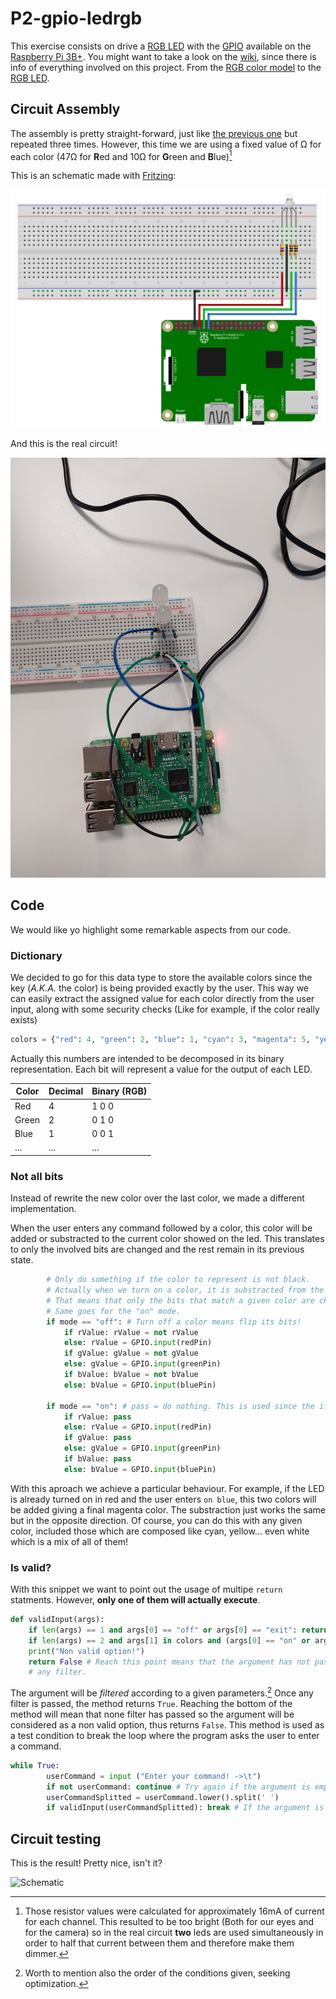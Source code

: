 # P2-gpio-ledrgb

This exercise consists on drive a [RGB LED](https://github.com/clases-julio/p2-gpio-ledrgb-dgarciac2021/wiki/RGB-LED) with the [GPIO](https://github.com/clases-julio/p1-introrpi-pwm-dgarciac2021/wiki/GPIO) available on the [Raspberry Pi 3B+](https://github.com/clases-julio/p1-introrpi-pwm-dgarciac2021/wiki/Raspberry-Pi#raspberry-pi-3b). You might want to take a look on the [wiki](https://github.com/clases-julio/p2-gpio-ledrgb-dgarciac2021/wiki), since there is info of everything involved on this project. From the [RGB color model](https://github.com/clases-julio/p2-gpio-ledrgb-dgarciac2021/wiki/RGB) to the [RGB LED](https://github.com/clases-julio/p2-gpio-ledrgb-dgarciac2021/wiki/RGB-LED).

## Circuit Assembly

The assembly is pretty straight-forward, just like [the previous one](https://github.com/clases-julio/p1-introrpi-pwm-dgarciac2021) but repeated three times. However, this time we are using a fixed value of Ω for each color (47Ω for **R**ed and 10Ω for **G**reen and **B**lue)[^1]

This is an schematic made with [Fritzing](https://fritzing.org/):

![Schematic](./.img/schematic.png)

And this is the real circuit!

![Aerial view](./.img/aerial-view.jpg)

## Code

We would like yo highlight some remarkable aspects from our code.

### Dictionary

We decided to go for this data type to store the available colors since the key (*A.K.A.* the color) is being provided exactly by the user. This way we can easily extract the assigned value for each color directly from the user input, along with some security checks (Like for example, if the color really exists)

```python
colors = {"red": 4, "green": 2, "blue": 1, "cyan": 3, "magenta": 5, "yellow": 6, "white": 7, "black": 0}
```

Actually this numbers are intended to be decomposed in its binary representation. Each bit will represent a value for the output of each LED.

|Color|Decimal|Binary (RGB)|
|---|---|---|
|Red|4|1 0 0|
|Green|2|0 1 0|
|Blue|1|0 0 1|
|...|...|...|

### Not all bits

Instead of rewrite the new color over the last color, we made a different implementation.

When the user enters any command followed by a color, this color will be added or substracted to the current color showed on the led. This translates to only the involved bits are changed and the rest remain in its previous state. 

```python
        # Only do something if the color to represent is not black.
        # Actually when we turn on a color, it is substracted from the previous one.
        # That means that only the bits that match a given color are changed.
        # Same goes for the "on" mode.
        if mode == "off": # Turn off a color means flip its bits!
            if rValue: rValue = not rValue
            else: rValue = GPIO.input(redPin)
            if gValue: gValue = not gValue
            else: gValue = GPIO.input(greenPin)
            if bValue: bValue = not bValue
            else: bValue = GPIO.input(bluePin)

        if mode == "on": # pass = do nothing. This is used since the if statment could not be empty.
            if rValue: pass 
            else: rValue = GPIO.input(redPin)
            if gValue: pass
            else: gValue = GPIO.input(greenPin)
            if bValue: pass
            else: bValue = GPIO.input(bluePin)
```

With this aproach we achieve a particular behaviour. For example, if the LED is already turned on in red and the user enters `on blue`, this two colors will be added giving a final magenta color. The substraction just works the same but in the opposite direction. Of course, you can do this with any given color, included those which are composed like cyan, yellow... even white which is a mix of all of them!

### Is valid?

With this snippet we want to point out the usage of multipe `return` statments. However, **only one of them will actually execute**.

```python
def validInput(args):
    if len(args) == 1 and args[0] == "off" or args[0] == "exit": return True
    if len(args) == 2 and args[1] in colors and (args[0] == "on" or args[0] == "off"): return True
    print("Non valid option!")
    return False # Reach this point means that the argument has not passed
    # any filter.
```

The argument will be *filtered* according to a given parameters.[^2] Once any filter is passed, the method returns `True`. Reaching the bottom of the method will mean that none filter has passed so the argument will be considered as a non valid option, thus returns `False`. This method is used as a test condition to break the loop where the program asks the user to enter a command.

```python
while True:
        userCommand = input ("Enter your command! ->\t")
        if not userCommand: continue # Try again if the argument is empty.
        userCommandSplitted = userCommand.lower().split(' ')
        if validInput(userCommandSplitted): break # If the argument is valid...
```

## Circuit testing

This is the result! Pretty nice, isn't it?

![Schematic](./.img/better-colors.gif)

[^1]: Those resistor values were calculated for approximately 16mA of current for each channel. This resulted to be too bright (Both for our eyes and for the camera) so in the real circuit **two** leds are used simultaneously in order to half that current between them and therefore make them dimmer.
[^2]: Worth to mention also the order of the conditions given, seeking optimization.
